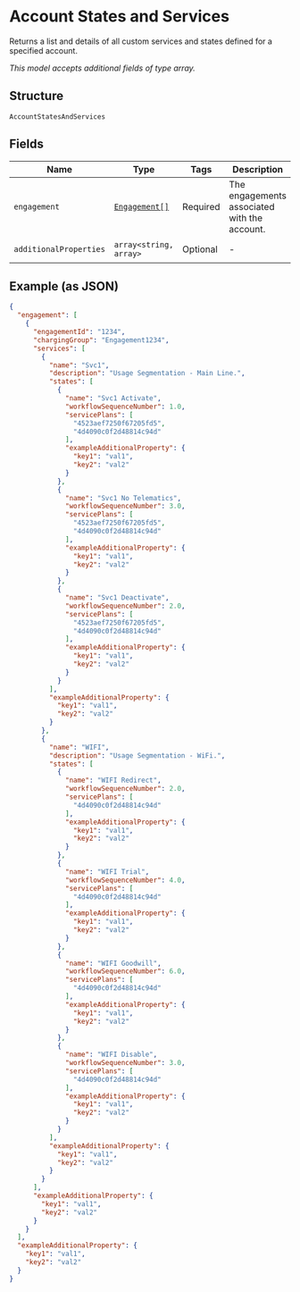 
# Account States and Services

Returns a list and details of all custom services and states defined for a specified account.

*This model accepts additional fields of type array.*

## Structure

`AccountStatesAndServices`

## Fields

| Name | Type | Tags | Description | Getter | Setter |
|  --- | --- | --- | --- | --- | --- |
| `engagement` | [`Engagement[]`](../../doc/models/engagement.md) | Required | The engagements associated with the account. | getEngagement(): array | setEngagement(array engagement): void |
| `additionalProperties` | `array<string, array>` | Optional | - | findAdditionalProperty(string key): array | additionalProperty(string key, array value): void |

## Example (as JSON)

```json
{
  "engagement": [
    {
      "engagementId": "1234",
      "chargingGroup": "Engagement1234",
      "services": [
        {
          "name": "Svc1",
          "description": "Usage Segmentation - Main Line.",
          "states": [
            {
              "name": "Svc1 Activate",
              "workflowSequenceNumber": 1.0,
              "servicePlans": [
                "4523aef7250f67205fd5",
                "4d4090c0f2d48814c94d"
              ],
              "exampleAdditionalProperty": {
                "key1": "val1",
                "key2": "val2"
              }
            },
            {
              "name": "Svc1 No Telematics",
              "workflowSequenceNumber": 3.0,
              "servicePlans": [
                "4523aef7250f67205fd5",
                "4d4090c0f2d48814c94d"
              ],
              "exampleAdditionalProperty": {
                "key1": "val1",
                "key2": "val2"
              }
            },
            {
              "name": "Svc1 Deactivate",
              "workflowSequenceNumber": 2.0,
              "servicePlans": [
                "4523aef7250f67205fd5",
                "4d4090c0f2d48814c94d"
              ],
              "exampleAdditionalProperty": {
                "key1": "val1",
                "key2": "val2"
              }
            }
          ],
          "exampleAdditionalProperty": {
            "key1": "val1",
            "key2": "val2"
          }
        },
        {
          "name": "WIFI",
          "description": "Usage Segmentation - WiFi.",
          "states": [
            {
              "name": "WIFI Redirect",
              "workflowSequenceNumber": 2.0,
              "servicePlans": [
                "4d4090c0f2d48814c94d"
              ],
              "exampleAdditionalProperty": {
                "key1": "val1",
                "key2": "val2"
              }
            },
            {
              "name": "WIFI Trial",
              "workflowSequenceNumber": 4.0,
              "servicePlans": [
                "4d4090c0f2d48814c94d"
              ],
              "exampleAdditionalProperty": {
                "key1": "val1",
                "key2": "val2"
              }
            },
            {
              "name": "WIFI Goodwill",
              "workflowSequenceNumber": 6.0,
              "servicePlans": [
                "4d4090c0f2d48814c94d"
              ],
              "exampleAdditionalProperty": {
                "key1": "val1",
                "key2": "val2"
              }
            },
            {
              "name": "WIFI Disable",
              "workflowSequenceNumber": 3.0,
              "servicePlans": [
                "4d4090c0f2d48814c94d"
              ],
              "exampleAdditionalProperty": {
                "key1": "val1",
                "key2": "val2"
              }
            }
          ],
          "exampleAdditionalProperty": {
            "key1": "val1",
            "key2": "val2"
          }
        }
      ],
      "exampleAdditionalProperty": {
        "key1": "val1",
        "key2": "val2"
      }
    }
  ],
  "exampleAdditionalProperty": {
    "key1": "val1",
    "key2": "val2"
  }
}
```

